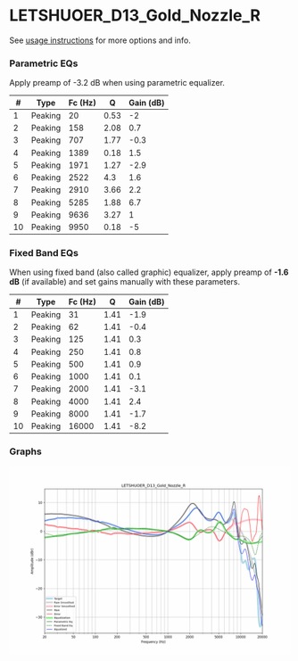 # LETSHUOER_D13_Gold_Nozzle_R
See [usage instructions](https://github.com/jaakkopasanen/AutoEq#usage) for more options and info.

### Parametric EQs
Apply preamp of -3.2 dB when using parametric equalizer.

|   # | Type    |   Fc (Hz) |    Q |   Gain (dB) |
|-----|---------|-----------|------|-------------|
|   1 | Peaking |        20 | 0.53 |        -2   |
|   2 | Peaking |       158 | 2.08 |         0.7 |
|   3 | Peaking |       707 | 1.77 |        -0.3 |
|   4 | Peaking |      1389 | 0.18 |         1.5 |
|   5 | Peaking |      1971 | 1.27 |        -2.9 |
|   6 | Peaking |      2522 | 4.3  |         1.6 |
|   7 | Peaking |      2910 | 3.66 |         2.2 |
|   8 | Peaking |      5285 | 1.88 |         6.7 |
|   9 | Peaking |      9636 | 3.27 |         1   |
|  10 | Peaking |      9950 | 0.18 |        -5   |

### Fixed Band EQs
When using fixed band (also called graphic) equalizer, apply preamp of **-1.6 dB** (if available) and set gains manually with these parameters.

|   # | Type    |   Fc (Hz) |    Q |   Gain (dB) |
|-----|---------|-----------|------|-------------|
|   1 | Peaking |        31 | 1.41 |        -1.9 |
|   2 | Peaking |        62 | 1.41 |        -0.4 |
|   3 | Peaking |       125 | 1.41 |         0.3 |
|   4 | Peaking |       250 | 1.41 |         0.8 |
|   5 | Peaking |       500 | 1.41 |         0.9 |
|   6 | Peaking |      1000 | 1.41 |         0.1 |
|   7 | Peaking |      2000 | 1.41 |        -3.1 |
|   8 | Peaking |      4000 | 1.41 |         2.4 |
|   9 | Peaking |      8000 | 1.41 |        -1.7 |
|  10 | Peaking |     16000 | 1.41 |        -8.2 |

### Graphs
![](./LETSHUOER_D13_Gold_Nozzle_R.png)
